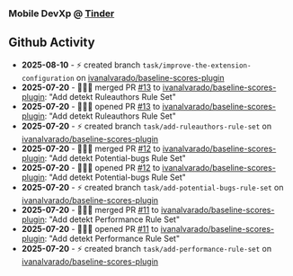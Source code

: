 ### Mobile DevXp @ [Tinder](https://medium.com/tinder)

## Github Activity
- **2025-08-10** - ⚡️ created branch `task/improve-the-extension-configuration` on [ivanalvarado/baseline-scores-plugin](https://github.com/ivanalvarado/baseline-scores-plugin)
- **2025-07-20** - 🧑🏻‍💻 merged PR [#13](https://github.com/ivanalvarado/baseline-scores-plugin/pull/13) to [ivanalvarado/baseline-scores-plugin](https://github.com/ivanalvarado/baseline-scores-plugin): "Add detekt Ruleauthors Rule Set"
- **2025-07-20** - 🧑🏻‍💻 opened PR [#13](https://github.com/ivanalvarado/baseline-scores-plugin/pull/13) to [ivanalvarado/baseline-scores-plugin](https://github.com/ivanalvarado/baseline-scores-plugin): "Add detekt Ruleauthors Rule Set"
- **2025-07-20** - ⚡️ created branch `task/add-ruleauthors-rule-set` on [ivanalvarado/baseline-scores-plugin](https://github.com/ivanalvarado/baseline-scores-plugin)
- **2025-07-20** - 🧑🏻‍💻 merged PR [#12](https://github.com/ivanalvarado/baseline-scores-plugin/pull/12) to [ivanalvarado/baseline-scores-plugin](https://github.com/ivanalvarado/baseline-scores-plugin): "Add detekt Potential-bugs Rule Set"
- **2025-07-20** - 🧑🏻‍💻 opened PR [#12](https://github.com/ivanalvarado/baseline-scores-plugin/pull/12) to [ivanalvarado/baseline-scores-plugin](https://github.com/ivanalvarado/baseline-scores-plugin): "Add detekt Potential-bugs Rule Set"
- **2025-07-20** - ⚡️ created branch `task/add-potential-bugs-rule-set` on [ivanalvarado/baseline-scores-plugin](https://github.com/ivanalvarado/baseline-scores-plugin)
- **2025-07-20** - 🧑🏻‍💻 merged PR [#11](https://github.com/ivanalvarado/baseline-scores-plugin/pull/11) to [ivanalvarado/baseline-scores-plugin](https://github.com/ivanalvarado/baseline-scores-plugin): "Add detekt Performance Rule Set"
- **2025-07-20** - 🧑🏻‍💻 opened PR [#11](https://github.com/ivanalvarado/baseline-scores-plugin/pull/11) to [ivanalvarado/baseline-scores-plugin](https://github.com/ivanalvarado/baseline-scores-plugin): "Add detekt Performance Rule Set"
- **2025-07-20** - ⚡️ created branch `task/add-performance-rule-set` on [ivanalvarado/baseline-scores-plugin](https://github.com/ivanalvarado/baseline-scores-plugin)